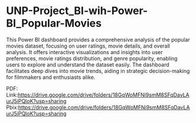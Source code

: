 # UNP-Project_BI-wih-Power-BI_Popular-Movies

This Power BI dashboard provides a comprehensive analysis of the popular movies dataset, focusing on user ratings, movie details, and overall analysis. It offers interactive visualizations and insights into user preferences, movie ratings distribution, and genre popularity, enabling users to explore and understand the dataset easily. The dashboard facilitates deep dives into movie trends, aiding in strategic decision-making for filmmakers and enthusiasts alike.

PDF:
Link:https://drive.google.com/drive/folders/18GqWoMFNi9smM8SFqDavLAurJ5iPQloK?usp=sharing
Pbix:https://drive.google.com/drive/folders/18GqWoMFNi9smM8SFqDavLAurJ5iPQloK?usp=sharing
